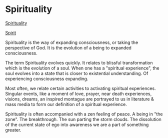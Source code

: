 # Spirituality

[Spirituality](https://en.wikipedia.org/wiki/Spirituality)

[Spirit](https://en.wikipedia.org/wiki/Spirit)

Spirituality is the way of expanding consciousness, or taking the perspective of God. It is the evolution of a being to expanded consciousness.

The term Spirituality evolves quickly. It relates to blissful transformation which is the evolution of a soul. When one has a "spiritual experience", the soul evolves into a state that is closer to existential understanding. Of experiencing consciousness expanding.

Most often, we relate certain activities to activating spiritual experiences. Singular events, like a moment of love, prayer, near death experiences, visions, dreams, an inspired montague are portrayed to us in literature & mass media to form our definition of a spiritual experience.

Spirituality is often accompanied with a zen feeling of peace. A being in "the zone". The breakthrough. The sun parting the storm clouds. The dissolution of the current state of ego into awareness we are a part of something greater.
